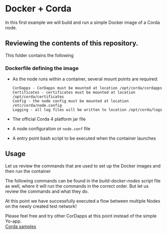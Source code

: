 # Docker + Corda

In this first example we will build and run a simple Docker image of a Corda node.

## Reviewing the contents of this repository.

This folder contains the following


### Dockerfile defining the image

* As the node runs within a container, several mount points are required:

      CorDapps - CorDapps must be mounted at location /opt/corda/cordapps
      Certificates - certificates must be mounted at location /opt/corda/certificates
      Config - the node config must be mounted at location /etc/corda/node.config
      Logging - all log files will be written to location /opt/corda/logs


* The official Corda 4 platform jar file
* A node configuration or `node.conf` file
* A entry point bash script to be executed when the container launches

## Usage  
Let us review the commands that are used to set up the Docker images and then run the container 

The following commands can be found in the *build-docker-nodes* script file as well, where it will run the commands in the correct order. But let us review the commands and what they do.  


At this point we have successfully executed a flow between multiple Nodes on the newly created test network!  

Please feel free and try other CorDapps at this point instead of the simple Yo-app.  
[Corda samples](https://github.com/corda/samples)
